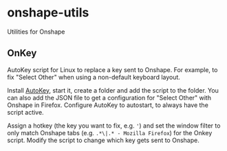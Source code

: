 # onshape-utils
Utilities for Onshape

## OnKey

AutoKey script for Linux to replace a key sent to Onshape. For
example, to fix "Select Other" when using a non-default keyboard
layout.

Install [AutoKey](https://github.com/autokey/autokey/wiki/Installing),
start it, create a folder and add the script to the folder. You can
also add the JSON file to get a configuration for "Select Other" with
Onshape in Firefox. Configure AutoKey to autostart, to always have the
script active.

Assign a hotkey (the key you want to fix, e.g. `'`) and set the window
filter to only match Onshape tabs (e.g. `.*\|.* - Mozilla Firefox`)
for the Onkey script. Modify the script to change which key gets sent
to Onshape.
